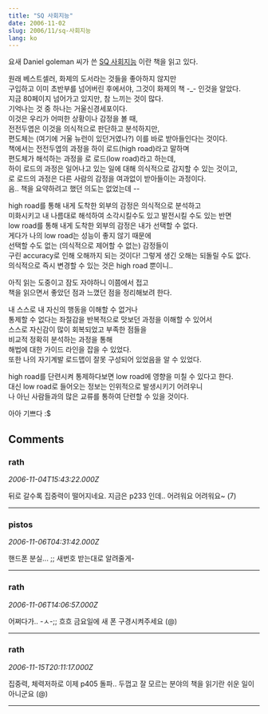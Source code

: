 ```yaml
---
title: "SQ 사회지능"
date: 2006-11-02
slug: 2006/11/sq-사회지능
lang: ko
---
```


요새 Daniel goleman 씨가 쓴 [SQ 사회지능](http://www.yes24.com/Goods/FTGoodsView.aspx?goodsNo=2172137&CategoryNumber=001001025001006) 이란 책을 읽고 있다.

원래 베스트셀러, 화제의 도서라는 것들을 좋아하지 않지만  
구입하고 이미 초반부를 넘어버린 후에서야, 그것이 화제의 책 -_- 인것을 알았다.  
지금 80페이지 넘어가고 있지만, 참 느끼는 것이 많다.  
기억나는 것 중 하나는 거울신경세포이다.  
이것은 우리가 어떠한 상황이나 감정을 볼 때,   
전전두엽은 이것을 의식적으로 판단하고 분석하지만,   
편도체는 (여기에 거울 뉴런이 있던거였나?) 이를 바로 받아들인다는 것이다.  
책에서는 전전두엽의 과정을 하이 로드(high road)라고 말하며  
편도체가 해석하는 과정을 로 로드(low road)라고 하는데,  
하이 로드의 과정은 일어나고 있는 일에 대해 의식적으로 감지할 수 있는 것이고,  
로 로드의 과정은 다른 사람의 감정을 여과없이 받아들이는 과정이다.  
음.. 책을 요약하려고 했던 의도는 없었는데 --  

high road를 통해 내게 도착한 외부의 감정은 의식적으로 분석하고   
미화시키고 내 나름대로 해석하여 소각시킬수도 있고 발전시킬 수도 있는 반면  
low road를 통해 내게 도착한 외부의 감정은 내가 선택할 수 없다.  
게다가 나의 low road는 성능이 좋지 않기 때문에   
선택할 수도 없는 (의식적으로 제어할 수 없는) 감정들이  
구린 accuracy로 인해 오해까지 되는 것이다!
그렇게 생긴 오해는 되돌릴 수도 없다.   
의식적으로 즉시 변경할 수 있는 것은 high road 뿐이니..  

아직 읽는 도중이고 잠도 자야하니 이쯤에서 접고  
책을 읽으면서 좋았던 점과 느꼈던 점을 정리해보려 한다.  

내 스스로 내 자신의 행동을 이해할 수 없거나   
통제할 수 없다는 좌절감을 반복적으로 맛보던 과정을 이해할 수 있어서  
스스로 자신감이 많이 회복되었고 부족한 점들을  
비교적 정확히 분석하는 과정을 통해  
해법에 대한 가이드 라인을 잡을 수 있었다.  
또한 나의 자기계발 로드맵이 잘못 구성되어 있었음을 알 수 있었다.  

high road를 단련시켜 통제하다보면 low road에 영향을 미칠 수 있다고 한다.  
대신 low road로 들어오는 정보는 인위적으로 발생시키기 어려우니  
나 아닌 사람들과의 많은 교류를 통하여 단련할 수 있을 것이다.  

아아 기쁘다 :$

## Comments

### rath
*2006-11-04T15:43:22.000Z*

뒤로 갈수록 집중력이 떨어지네요. 지금은 p233 인데.. 어려워요 어려워요~ (7)

---

### pistos
*2006-11-06T04:31:42.000Z*

핸드폰 분실... ;; 새번호 받는대로 알려줄게-

---

### rath
*2006-11-06T14:06:57.000Z*

어쩌다가.. -ㅅ-;; 흐흐 금요일에 새 폰 구경시켜주세요 (@)

---

### rath
*2006-11-15T20:11:17.000Z*

집중력, 체력저하로 이제 p405 돌파.. 두껍고 잘 모르는 분야의 책을 읽기란 쉬운 일이 아니군요 (@)

---

